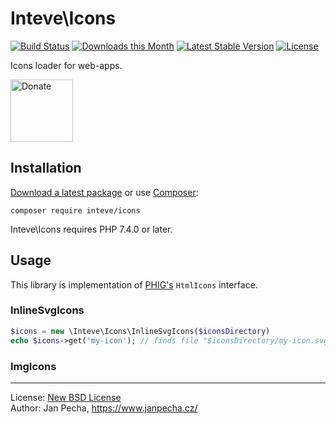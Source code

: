 # Inteve\Icons

[![Build Status](https://github.com/inteve/icons/workflows/Build/badge.svg)](https://github.com/inteve/icons/actions)
[![Downloads this Month](https://img.shields.io/packagist/dm/inteve/icons.svg)](https://packagist.org/packages/inteve/icons)
[![Latest Stable Version](https://poser.pugx.org/inteve/icons/v/stable)](https://github.com/inteve/icons/releases)
[![License](https://img.shields.io/badge/license-New%20BSD-blue.svg)](https://github.com/inteve/icons/blob/master/license.md)

Icons loader for web-apps.

<a href="https://www.janpecha.cz/donate/"><img src="https://buymecoffee.intm.org/img/donate-banner.v1.svg" alt="Donate" height="100"></a>


## Installation

[Download a latest package](https://github.com/inteve/icons/releases) or use [Composer](http://getcomposer.org/):

```
composer require inteve/icons
```

Inteve\Icons requires PHP 7.4.0 or later.


## Usage

This library is implementation of [PHIG's](https://github.com/phig-org/phig) `HtmlIcons` interface.

### InlineSvgIcons

``` php
$icons = new \Inteve\Icons\InlineSvgIcons($iconsDirectory)
echo $icons->get('my-icon'); // finds file "$iconsDirectory/my-icon.svg", prints <svg ...>...</svg>
```

### ImgIcons



------------------------------

License: [New BSD License](license.md)
<br>Author: Jan Pecha, https://www.janpecha.cz/
